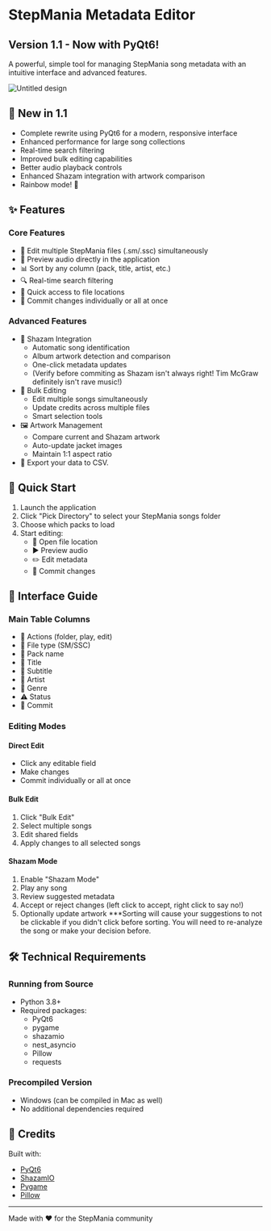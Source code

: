 # StepMania Metadata Editor
## Version 1.1 - Now with PyQt6!

A powerful, simple tool for managing StepMania song metadata with an intuitive interface and advanced features.

![Untitled design](https://github.com/user-attachments/assets/a21b1ef3-b811-4798-8d0d-f2afde1ad379)



## 🌟 New in 1.1
- Complete rewrite using PyQt6 for a modern, responsive interface
- Enhanced performance for large song collections
- Real-time search filtering
- Improved bulk editing capabilities
- Better audio playback controls
- Enhanced Shazam integration with artwork comparison
- Rainbow mode! 🌈

## ✨ Features

### Core Features
- 📝 Edit multiple StepMania files (.sm/.ssc) simultaneously
- 🎵 Preview audio directly in the application
- 📊 Sort by any column (pack, title, artist, etc.)
- 🔍 Real-time search filtering
- 📁 Quick access to file locations
- 💾 Commit changes individually or all at once


### Advanced Features
- 🎵 Shazam Integration
  - Automatic song identification
  - Album artwork detection and comparison
  - One-click metadata updates
  - (Verify before commiting as Shazam isn't always right! Tim McGraw definitely isn't rave music!)
- 📝 Bulk Editing
  - Edit multiple songs simultaneously
  - Update credits across multiple files
  - Smart selection tools
- 🖼️ Artwork Management
  - Compare current and Shazam artwork
  - Auto-update jacket images
  - Maintain 1:1 aspect ratio
- 📝 Export your data to CSV.

## 🚀 Quick Start

1. Launch the application
2. Click "Pick Directory" to select your StepMania songs folder
3. Choose which packs to load
4. Start editing:
   - 📁 Open file location
   - ▶️ Preview audio
   - ✏️ Edit metadata
   - 💾 Commit changes

## 🎨 Interface Guide

### Main Table Columns
- 🔧 Actions (folder, play, edit)
- 📄 File type (SM/SSC)
- 📁 Pack name
- 🎵 Title
- 📝 Subtitle
- 👤 Artist
- 🎼 Genre
- ⚠️ Status
- 💾 Commit

### Editing Modes

#### Direct Edit
- Click any editable field
- Make changes
- Commit individually or all at once

#### Bulk Edit
1. Click "Bulk Edit"
2. Select multiple songs
3. Edit shared fields
4. Apply changes to all selected songs

#### Shazam Mode
1. Enable "Shazam Mode"
2. Play any song
3. Review suggested metadata
4. Accept or reject changes (left click to accept, right click to say no!)
5. Optionally update artwork
   ***Sorting will cause your suggestions to not be clickable if you didn't click before sorting. You will need to re-analyze the song or make your decision before. 

## 🛠️ Technical Requirements

### Running from Source
- Python 3.8+
- Required packages:
  - PyQt6
  - pygame
  - shazamio
  - nest_asyncio
  - Pillow
  - requests

### Precompiled Version
- Windows (can be compiled in Mac as well)
- No additional dependencies required


## 🙏 Credits

Built with:
- [PyQt6](https://www.riverbankcomputing.com/software/pyqt/)
- [ShazamIO](https://github.com/dotX12/ShazamIO)
- [Pygame](https://www.pygame.org/)
- [Pillow](https://python-pillow.org/)


---

Made with ❤️ for the StepMania community
